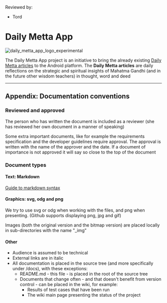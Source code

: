 Reviewed by:
* Tord

# Daily Metta App

![daily_metta_app_logo_experimental](https://cloud.githubusercontent.com/assets/10245688/7715842/556143c6-fe8c-11e4-9ed7-63f25032aebc.png)

The Daily Metta App project is an initiative to bring the already existing [Daily Metta articles](http://mettacenter.org/daily-metta/) to the Android platform. The **Daily Metta articles** are daily reflections on the strategic and spiritual insights of Mahatma Gandhi (and in the future other wisdom teachers) in thought, word and deed




***




## Appendix: Documentation conventions

### Reviewed and approved
The person who has written the document is included as a reviewer (she has reviewed her own document in a manner of speaking)

Some extra important documents, like for example the requirements specification and the developer guidelines require approval. The approval is written with the name of the approver and the date. If a document of importance is not approved it will say so close to the top of the document

### Document types

#### Text: Markdown
[Guide to markdown syntax](http://daringfireball.net/projects/markdown/syntax)

#### Graphics: svg, odg and png
We try to use svg or odg when working with the files, and png when presenting. (Github supports displaying png, jpg and gif)

Images (both the original version and the bitmap version) are placed locally in sub-directories with the name "_img"

#### Other
* Audience is assumed to be technical
* External links are in italic
* All documentation is placed in the source tree (and more specifically under /docs), with these exceptions:
  * README.md - this file - is placed in the root of the source tree
  * Documents that change often - and that doesn't benefit from version control - can be placed in the wiki, for example:
    * Results of test cases that have been run
    * The wiki main page presenting the status of the project

